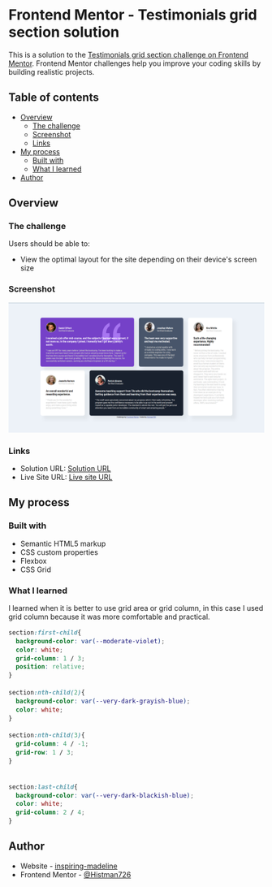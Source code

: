 # Frontend Mentor - Testimonials grid section solution

This is a solution to the [Testimonials grid section challenge on Frontend Mentor](https://www.frontendmentor.io/challenges/testimonials-grid-section-Nnw6J7Un7). Frontend Mentor challenges help you improve your coding skills by building realistic projects. 

## Table of contents

- [Overview](#overview)
  - [The challenge](#the-challenge)
  - [Screenshot](#screenshot)
  - [Links](#links)
- [My process](#my-process)
  - [Built with](#built-with)
  - [What I learned](#what-i-learned)
- [Author](#author)

## Overview

### The challenge

Users should be able to:

- View the optimal layout for the site depending on their device's screen size

### Screenshot

![](./screenshot.png)

### Links

- Solution URL: [Solution URL](https://www.frontendmentor.io/solutions/testimonialgridsectionmain-72p-XPV86b)
- Live Site URL: [Live site URL](https://inspiring-madeleine-0e2bb1.netlify.app/)

## My process

### Built with

- Semantic HTML5 markup
- CSS custom properties
- Flexbox
- CSS Grid

### What I learned

I learned when it is better to use grid area or grid column, in this case I used grid column because it was more comfortable and practical.

```css
section:first-child{
  background-color: var(--moderate-violet);
  color: white;
  grid-column: 1 / 3;
  position: relative;
}

section:nth-child(2){
  background-color: var(--very-dark-grayish-blue);
  color: white;
}

section:nth-child(3){
  grid-column: 4 / -1;
  grid-row: 1 / 3;
}


section:last-child{
  background-color: var(--very-dark-blackish-blue);
  color: white;
  grid-column: 2 / 4;
}
```
## Author

- Website - [inspiring-madeline](https://inspiring-madeleine-0e2bb1.netlify.app/)
- Frontend Mentor - [@Histman726](https://www.frontendmentor.io/profile/Histman726)
